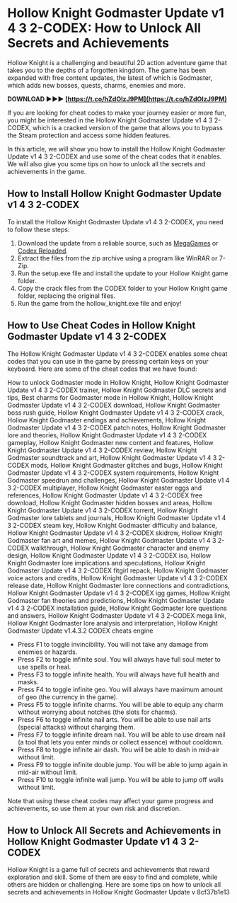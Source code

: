 
 
# Hollow Knight Godmaster Update v1 4 3 2-CODEX: How to Unlock All Secrets and Achievements
 
Hollow Knight is a challenging and beautiful 2D action adventure game that takes you to the depths of a forgotten kingdom. The game has been expanded with free content updates, the latest of which is Godmaster, which adds new bosses, quests, charms, enemies and more.
 
**DOWNLOAD ►►► [https://t.co/hZdOIzJ9PM](https://t.co/hZdOIzJ9PM)**


 
If you are looking for cheat codes to make your journey easier or more fun, you might be interested in the Hollow Knight Godmaster Update v1 4 3 2-CODEX, which is a cracked version of the game that allows you to bypass the Steam protection and access some hidden features.
 
In this article, we will show you how to install the Hollow Knight Godmaster Update v1 4 3 2-CODEX and use some of the cheat codes that it enables. We will also give you some tips on how to unlock all the secrets and achievements in the game.
 
## How to Install Hollow Knight Godmaster Update v1 4 3 2-CODEX
 
To install the Hollow Knight Godmaster Update v1 4 3 2-CODEX, you need to follow these steps:
 
1. Download the update from a reliable source, such as [MegaGames](https://megagames.com/fixes/hollow-knight-godmaster-v1432-all-no-dvd-codex) or [Codex Reloaded](https://codexreloaded.com/hollow-knight-godmaster-update-v1-4-3-2-codex-filecrypt/).
2. Extract the files from the zip archive using a program like WinRAR or 7-Zip.
3. Run the setup.exe file and install the update to your Hollow Knight game folder.
4. Copy the crack files from the CODEX folder to your Hollow Knight game folder, replacing the original files.
5. Run the game from the hollow\_knight.exe file and enjoy!

## How to Use Cheat Codes in Hollow Knight Godmaster Update v1 4 3 2-CODEX
 
The Hollow Knight Godmaster Update v1 4 3 2-CODEX enables some cheat codes that you can use in the game by pressing certain keys on your keyboard. Here are some of the cheat codes that we have found:
 
How to unlock Godmaster mode in Hollow Knight,  Hollow Knight Godmaster Update v1 4 3 2-CODEX trainer,  Hollow Knight Godmaster DLC secrets and tips,  Best charms for Godmaster mode in Hollow Knight,  Hollow Knight Godmaster Update v1 4 3 2-CODEX download,  Hollow Knight Godmaster boss rush guide,  Hollow Knight Godmaster Update v1 4 3 2-CODEX crack,  Hollow Knight Godmaster endings and achievements,  Hollow Knight Godmaster Update v1 4 3 2-CODEX patch notes,  Hollow Knight Godmaster lore and theories,  Hollow Knight Godmaster Update v1 4 3 2-CODEX gameplay,  Hollow Knight Godmaster new content and features,  Hollow Knight Godmaster Update v1 4 3 2-CODEX review,  Hollow Knight Godmaster soundtrack and art,  Hollow Knight Godmaster Update v1 4 3 2-CODEX mods,  Hollow Knight Godmaster glitches and bugs,  Hollow Knight Godmaster Update v1 4 3 2-CODEX system requirements,  Hollow Knight Godmaster speedrun and challenges,  Hollow Knight Godmaster Update v1 4 3 2-CODEX multiplayer,  Hollow Knight Godmaster easter eggs and references,  Hollow Knight Godmaster Update v1 4 3 2-CODEX free download,  Hollow Knight Godmaster hidden bosses and areas,  Hollow Knight Godmaster Update v1 4 3 2-CODEX torrent,  Hollow Knight Godmaster lore tablets and journals,  Hollow Knight Godmaster Update v1 4 3 2-CODEX steam key,  Hollow Knight Godmaster difficulty and balance,  Hollow Knight Godmaster Update v1 4 3 2-CODEX skidrow,  Hollow Knight Godmaster fan art and memes,  Hollow Knight Godmaster Update v1 4 3 2-CODEX walkthrough,  Hollow Knight Godmaster character and enemy design,  Hollow Knight Godmaster Update v1 4 3 2-CODEX iso,  Hollow Knight Godmaster lore implications and speculations,  Hollow Knight Godmaster Update v1 4 3 2-CODEX fitgirl repack,  Hollow Knight Godmaster voice actors and credits,  Hollow Knight Godmaster Update v1 4 3 2-CODEX release date,  Hollow Knight Godmaster lore connections and contradictions,  Hollow Knight Godmaster Update v1 4 3 2-CODEX igg games,  Hollow Knight Godmaster fan theories and predictions,  Hollow Knight Godmaster Update v1 4 3 2-CODEX installation guide,  Hollow Knight Godmaster lore questions and answers,  Hollow Knight Godmaster Update v1 4 3 2-CODEX mega link,  Hollow Knight Godmaster lore analysis and interpretation,  Hollow Knight Godmaster Update v1.4.3.2 CODEX cheats engine

- Press F1 to toggle invincibility. You will not take any damage from enemies or hazards.
- Press F2 to toggle infinite soul. You will always have full soul meter to use spells or heal.
- Press F3 to toggle infinite health. You will always have full health and masks.
- Press F4 to toggle infinite geo. You will always have maximum amount of geo (the currency in the game).
- Press F5 to toggle infinite charms. You will be able to equip any charm without worrying about notches (the slots for charms).
- Press F6 to toggle infinite nail arts. You will be able to use nail arts (special attacks) without charging them.
- Press F7 to toggle infinite dream nail. You will be able to use dream nail (a tool that lets you enter minds or collect essence) without cooldown.
- Press F8 to toggle infinite air dash. You will be able to dash in mid-air without limit.
- Press F9 to toggle infinite double jump. You will be able to jump again in mid-air without limit.
- Press F10 to toggle infinite wall jump. You will be able to jump off walls without limit.

Note that using these cheat codes may affect your game progress and achievements, so use them at your own risk and discretion.
 
## How to Unlock All Secrets and Achievements in Hollow Knight Godmaster Update v1 4 3 2-CODEX
 
Hollow Knight is a game full of secrets and achievements that reward exploration and skill. Some of them are easy to find and complete, while others are hidden or challenging. Here are some tips on how to unlock all secrets and achievements in Hollow Knight Godmaster Update v
 8cf37b1e13
 
